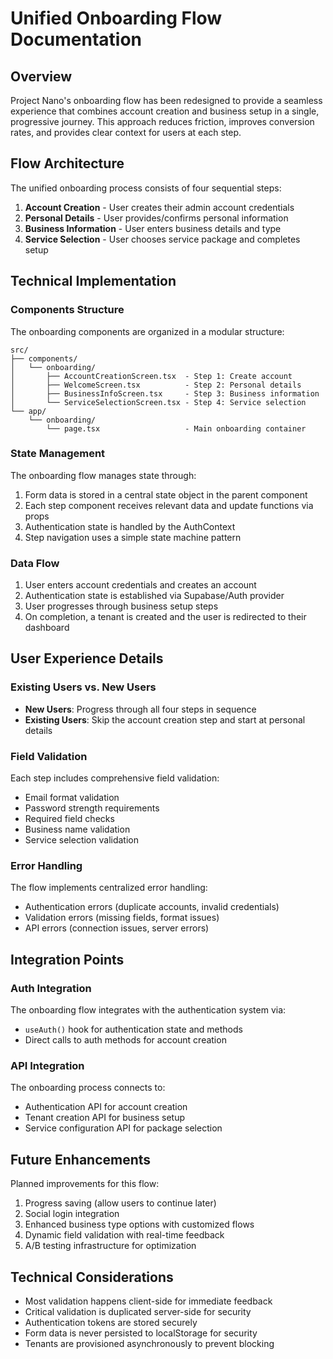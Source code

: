 # Unified Onboarding Flow Documentation

## Overview

Project Nano's onboarding flow has been redesigned to provide a seamless experience that combines account creation and business setup in a single, progressive journey. This approach reduces friction, improves conversion rates, and provides clear context for users at each step.

## Flow Architecture

The unified onboarding process consists of four sequential steps:

1. **Account Creation** - User creates their admin account credentials
2. **Personal Details** - User provides/confirms personal information
3. **Business Information** - User enters business details and type
4. **Service Selection** - User chooses service package and completes setup

## Technical Implementation

### Components Structure

The onboarding components are organized in a modular structure:

```
src/
├── components/
│   └── onboarding/
│       ├── AccountCreationScreen.tsx  - Step 1: Create account
│       ├── WelcomeScreen.tsx          - Step 2: Personal details
│       ├── BusinessInfoScreen.tsx     - Step 3: Business information
│       └── ServiceSelectionScreen.tsx - Step 4: Service selection
└── app/
    └── onboarding/
        └── page.tsx                   - Main onboarding container
```

### State Management

The onboarding flow manages state through:

1. Form data is stored in a central state object in the parent component
2. Each step component receives relevant data and update functions via props
3. Authentication state is handled by the AuthContext
4. Step navigation uses a simple state machine pattern

### Data Flow

1. User enters account credentials and creates an account
2. Authentication state is established via Supabase/Auth provider
3. User progresses through business setup steps
4. On completion, a tenant is created and the user is redirected to their dashboard

## User Experience Details

### Existing Users vs. New Users

- **New Users**: Progress through all four steps in sequence
- **Existing Users**: Skip the account creation step and start at personal details 

### Field Validation

Each step includes comprehensive field validation:
- Email format validation
- Password strength requirements
- Required field checks
- Business name validation
- Service selection validation

### Error Handling

The flow implements centralized error handling:
- Authentication errors (duplicate accounts, invalid credentials)
- Validation errors (missing fields, format issues)
- API errors (connection issues, server errors)

## Integration Points

### Auth Integration

The onboarding flow integrates with the authentication system via:
- `useAuth()` hook for authentication state and methods
- Direct calls to auth methods for account creation

### API Integration

The onboarding process connects to:
- Authentication API for account creation
- Tenant creation API for business setup
- Service configuration API for package selection

## Future Enhancements

Planned improvements for this flow:

1. Progress saving (allow users to continue later)
2. Social login integration
3. Enhanced business type options with customized flows
4. Dynamic field validation with real-time feedback
5. A/B testing infrastructure for optimization

## Technical Considerations

- Most validation happens client-side for immediate feedback
- Critical validation is duplicated server-side for security
- Authentication tokens are stored securely
- Form data is never persisted to localStorage for security
- Tenants are provisioned asynchronously to prevent blocking 